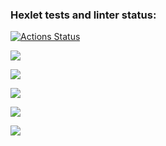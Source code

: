 ### Hexlet tests and linter status:
[![Actions Status](https://github.com/golodnoy/frontend-project-44/workflows/hexlet-check/badge.svg)](https://github.com/golodnoy/frontend-project-44/actions)

<a href="https://codeclimate.com/github/golodnoy/frontend-project-44/maintainability"><img src="https://api.codeclimate.com/v1/badges/ff0571975304c2478de7/maintainability" /></a>

<a href="https://asciinema.org/a/c3ktEl6swr7XPm82Trr9vQ0zj" target="_blank"><img src="https://asciinema.org/a/c3ktEl6swr7XPm82Trr9vQ0zj.svg" /></a>

<a href="https://asciinema.org/a/bUL3WUS7g1rd6LeYFfC2ugy4T" target="_blank"><img src="https://asciinema.org/a/bUL3WUS7g1rd6LeYFfC2ugy4T.svg" /></a>

<a href="https://asciinema.org/a/zqVnVa8qUQ1OqKrYI7O5djyVr" target="_blank"><img src="https://asciinema.org/a/zqVnVa8qUQ1OqKrYI7O5djyVr.svg" /></a>

<a href="https://asciinema.org/a/hJclQRuBln8sfC1AwiWC9Ki38" target="_blank"><img src="https://asciinema.org/a/hJclQRuBln8sfC1AwiWC9Ki38.svg" /></a>